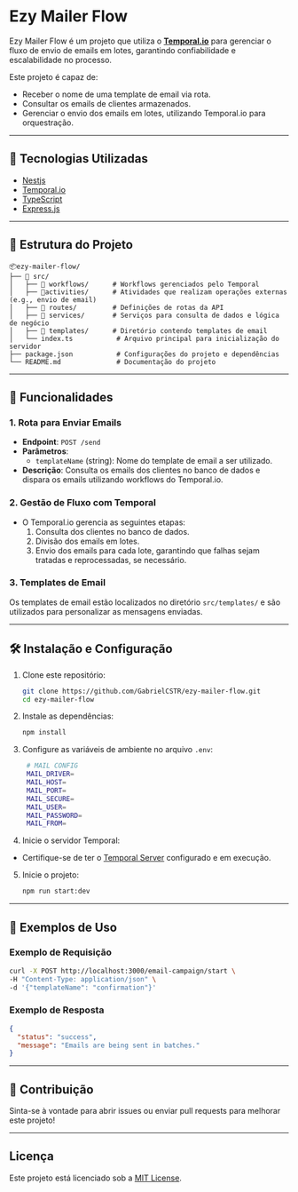 # Ezy Mailer Flow

Ezy Mailer Flow é um projeto que utiliza o **[Temporal.io](https://temporal.io/)** para gerenciar o fluxo de envio de emails em lotes, garantindo confiabilidade e escalabilidade no processo.

Este projeto é capaz de:

- Receber o nome de uma template de email via rota.
- Consultar os emails de clientes armazenados.
- Gerenciar o envio dos emails em lotes, utilizando Temporal.io para orquestração.

---

## 🚀 **Tecnologias Utilizadas**

- [Nestjs](https://nestjs.com/)
- [Temporal.io](https://temporal.io/)
- [TypeScript](https://www.typescriptlang.org/)
- [Express.js](https://expressjs.com/)

---

## 📂 **Estrutura do Projeto**

```plaintext
📦ezy-mailer-flow/
├── 📂 src/
│   ├── 📂 workflows/      # Workflows gerenciados pelo Temporal
│   ├── 📂activities/      # Atividades que realizam operações externas (e.g., envio de email)
│   ├── 📂 routes/         # Definições de rotas da API
│   ├── 📂 services/       # Serviços para consulta de dados e lógica de negócio
│   ├── 📂 templates/      # Diretório contendo templates de email
│   └── index.ts           # Arquivo principal para inicialização do servidor
├── package.json           # Configurações do projeto e dependências
└── README.md              # Documentação do projeto
```

---

## 📌 **Funcionalidades**

### 1. Rota para Enviar Emails

- **Endpoint**: `POST /send`
- **Parâmetros**:
  - `templateName` (string): Nome do template de email a ser utilizado.
- **Descrição**: Consulta os emails dos clientes no banco de dados e dispara os emails utilizando workflows do Temporal.io.

### 2. Gestão de Fluxo com Temporal

- O Temporal.io gerencia as seguintes etapas:
  1. Consulta dos clientes no banco de dados.
  2. Divisão dos emails em lotes.
  3. Envio dos emails para cada lote, garantindo que falhas sejam tratadas e reprocessadas, se necessário.

### 3. Templates de Email

Os templates de email estão localizados no diretório `src/templates/` e são utilizados para personalizar as mensagens enviadas.

---

## 🛠️ **Instalação e Configuração**

1. Clone este repositório:

   ```bash
   git clone https://github.com/GabrielCSTR/ezy-mailer-flow.git
   cd ezy-mailer-flow
   ```

2. Instale as dependências:
   ```bash
   npm install
   ```
3. Configure as variáveis de ambiente no arquivo `.env`:
   ```bash
    # MAIL CONFIG
    MAIL_DRIVER=
    MAIL_HOST=
    MAIL_PORT=
    MAIL_SECURE=
    MAIL_USER=
    MAIL_PASSWORD=
    MAIL_FROM=
   ```
4. Inicie o servidor Temporal:

- Certifique-se de ter o [Temporal Server](https://github.com/temporalio/docker-compose) configurado e em execução.

5. Inicie o projeto:
   ```bash
   npm run start:dev
   ```

---

## 🧪 **Exemplos de Uso**

### Exemplo de Requisição

```bash
curl -X POST http://localhost:3000/email-campaign/start \
-H "Content-Type: application/json" \
-d '{"templateName": "confirmation"}'
```

### Exemplo de Resposta

```json
{
  "status": "success",
  "message": "Emails are being sent in batches."
}
```

---

## 🤝 **Contribuição**

Sinta-se à vontade para abrir issues ou enviar pull requests para melhorar este projeto!

---

## **Licença**

Este projeto está licenciado sob a [MIT License](LICENSE).
